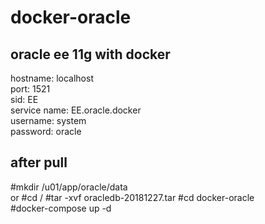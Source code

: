 # docker-oracle
## oracle ee 11g with docker  

hostname: localhost  
port: 1521  
sid: EE  
service name: EE.oracle.docker  
username: system  
password: oracle  
## after pull
#mkdir /u01/app/oracle/data  
or
#cd /
#tar -xvf oracledb-20181227.tar
#cd docker-oracle  
#docker-compose up -d  

